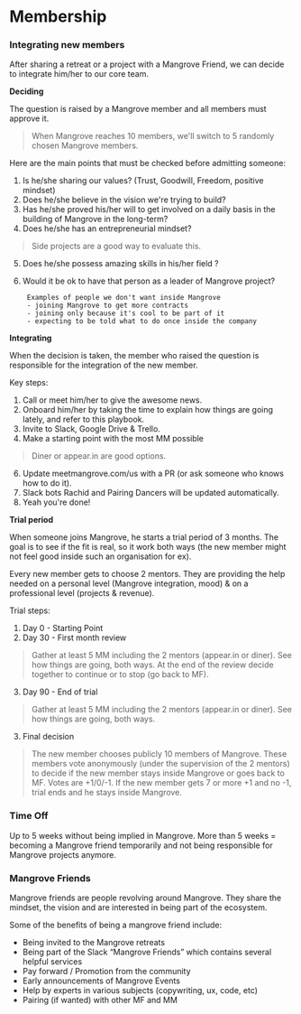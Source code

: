 # Membership


### Integrating new members

After sharing a retreat or a project with a Mangrove Friend, we can decide to integrate him/her to our core team.

**Deciding**

The question is raised by a Mangrove member and all members must approve it.


> When Mangrove reaches 10 members, we'll switch to 5 randomly chosen Mangrove members.

Here are the main points that must be checked before admitting someone:

1. Is he/she sharing our values? (Trust, Goodwill, Freedom, positive mindset)
2. Does he/she believe in the vision we're trying to build?
3. Has he/she proved his/her will to get involved on a daily basis in the building of Mangrove in the long-term?
4. Does he/she has an entrepreneurial mindset?
> Side projects are a good way to evaluate this.

5. Does he/she possess amazing skills in his/her field ?
6. Would it be ok to have that person as a leader of Mangrove project?

        Examples of people we don't want inside Mangrove
        - joining Mangrove to get more contracts
        - joining only because it's cool to be part of it
        - expecting to be told what to do once inside the company

**Integrating**

When the decision is taken, the member who raised the question is responsible for the integration of the new member.

Key steps:

 1. Call or meet him/her to give the awesome news.
 2. Onboard him/her by taking the time to explain how things are going lately, and refer to this playbook.
 3. Invite to Slack, Google Drive & Trello.
 4. Make a starting point with the most MM possible
> Diner or appear.in are good options.

 6. Update meetmangrove.com/us with a PR (or ask someone who knows how to do it).
 6. Slack bots Rachid and Pairing Dancers will be updated automatically.
 7. Yeah you're done!

**Trial period**

When someone joins Mangrove, he starts a trial period of 3 months. The goal is to see if the fit is real, so it work both ways (the new member might not feel good inside such an organisation for ex).

Every new member gets to choose 2 mentors. They are providing the help needed on a personal level (Mangrove integration, mood) & on a professional level (projects & revenue).

Trial steps:

1. Day 0 - Starting Point
2. Day 30 - First month review
> Gather at least 5 MM including the 2 mentors (appear.in or diner). See how things are going, both ways. At the end of the review decide together to continue or to stop (go back to MF).

3. Day 90 - End of trial
> Gather at least 5 MM including the 2 mentors (appear.in or diner). See how things are going, both ways. 
3. Final decision
 > The new member chooses publicly 10 members of Mangrove. These members vote anonymously (under the supervision of the 2 mentors) to decide if the new member stays inside Mangrove or goes back to MF. Votes are +1/0/-1. If the new member gets 7 or more +1 and no -1, trial ends and he stays inside Mangrove.


### Time Off
Up to 5 weeks without being implied in Mangrove.
More than 5 weeks = becoming a Mangrove friend temporarily and not being responsible for Mangrove projects anymore.



### Mangrove Friends
Mangrove friends are people revolving around Mangrove. They share the mindset, the vision and are interested in being part of the ecosystem. 

Some of the benefits of being a mangrove friend include:

- Being invited to the Mangrove retreats
- Being part of the Slack “Mangrove Friends” which contains several helpful services
- Pay forward / Promotion from the community
- Early announcements of Mangrove Events
- Help by experts in various subjects (copywriting, ux, code, etc)
- Pairing (if wanted) with other MF and MM
